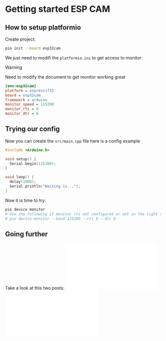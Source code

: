 # Getting started ESP CAM

## How to setup platformio

Create project:

```bash
pio init --board esp32cam
```

We just need to modifi the `platformio.ini` to get access to monitor:

> [!WARNING]  
> Need to modify the document to get monitor working great

```ini
[env:esp32cam]
platform = espressif32
board = esp32cam
framework = arduino
monitor_speed = 115200
monitor_rts = 0
monitor_dtr = 0
```

## Trying our config

Now you can create the `src/main.cpp` file here is a config example

```cpp
#include <Arduino.h>

void setup() {
  Serial.begin(115200);
}

void loop() {
  delay(1000);
  Serial.println("Waiting 1s...");
}
```

Now it is time to try:

```bash
pio device monitor
# Use the following if monitor rts not configured or not in the right directory
# pio device monitor --baud 115200 --rts 0 --dtr 0
```

## Going further

Take a look at this two posts:
![Streaming from esp32](./esp32/esp-cam/stream.md)
![Capture tool from esp32](./esp32/esp-cam/capture.md)

